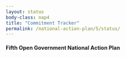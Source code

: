 ```yaml
---
layout: status
body-class: nap4
title: "Commitment Tracker"
permalink: /national-action-plan/5/status/
---
```


#### Fifth Open Government National Action Plan

